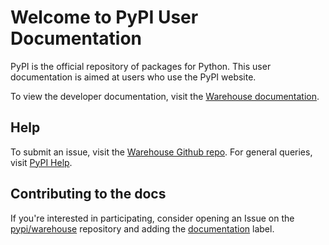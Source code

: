 # Welcome to PyPI User Documentation

PyPI is the official repository of packages for Python.
This user documentation is aimed at users who use the PyPI website.

To view the developer documentation, visit the
[Warehouse documentation](https://warehouse.pypa.io).

## Help

To submit an issue, visit the [Warehouse Github repo](https://github.com/pypi).
For general queries, visit [PyPI Help](https://pypi.org/help/).

## Contributing to the docs

If you're interested in participating, consider opening an Issue on the
[pypi/warehouse](https://github.com/pypi/warehouse) repository and adding the
[documentation](https://github.com/pypi/warehouse/issues?q=is%3Aopen+is%3Aissue+label%3Adocumentation)
label.

